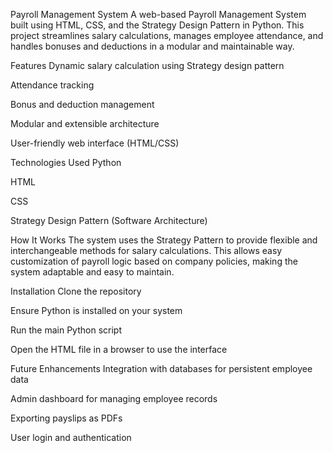 Payroll Management System
A web-based Payroll Management System built using HTML, CSS, and the Strategy Design Pattern in Python. This project streamlines salary calculations, manages employee attendance, and handles bonuses and deductions in a modular and maintainable way.

Features
Dynamic salary calculation using Strategy design pattern

Attendance tracking

Bonus and deduction management

Modular and extensible architecture

User-friendly web interface (HTML/CSS)

Technologies Used
Python

HTML

CSS

Strategy Design Pattern (Software Architecture)

How It Works
The system uses the Strategy Pattern to provide flexible and interchangeable methods for salary calculations. This allows easy customization of payroll logic based on company policies, making the system adaptable and easy to maintain.

Installation
Clone the repository

Ensure Python is installed on your system

Run the main Python script

Open the HTML file in a browser to use the interface

Future Enhancements
Integration with databases for persistent employee data

Admin dashboard for managing employee records

Exporting payslips as PDFs

User login and authentication


